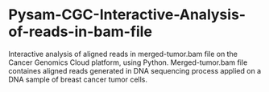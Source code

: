 # Pysam-CGC-Interactive-Analysis-of-reads-in-bam-file
Interactive analysis of aligned reads in merged-tumor.bam file on the Cancer Genomics Cloud platform, using Python. Merged-tumor.bam file containes aligned reads generated in DNA sequencing process applied on a DNA sample of breast cancer tumor cells. 
